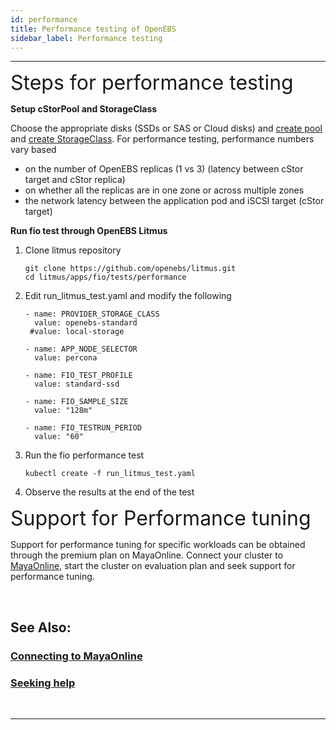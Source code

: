 ```yaml
---
id: performance
title: Performance testing of OpenEBS
sidebar_label: Performance testing
---
```

------

<font size="6">Steps for performance testing</font> 

**Setup cStorPool and StorageClass**

Choose the appropriate disks (SSDs or SAS or Cloud disks) and [create pool](/docs/next/configurepools.html)  and [create StorageClass](/docs/next/configuresc.html). For performance testing, performance numbers vary based 

- on the number of OpenEBS replicas (1 vs 3) (latency between cStor target and cStor replica)
- on whether all the replicas are in one zone or across multiple zones
- the network latency between the application pod and iSCSI target (cStor target)

**Run fio test through OpenEBS Litmus** 

1. Clone litmus repository

   ```
   git clone https://github.com/openebs/litmus.git
   cd litmus/apps/fio/tests/performance
   ```

2. Edit run_litmus_test.yaml and modify the following

   ```
   - name: PROVIDER_STORAGE_CLASS
     value: openebs-standard
    #value: local-storage
   
   - name: APP_NODE_SELECTOR
     value: percona
   
   - name: FIO_TEST_PROFILE
     value: standard-ssd
   
   - name: FIO_SAMPLE_SIZE
     value: "128m"
   
   - name: FIO_TESTRUN_PERIOD
     value: "60"
   ```

3. Run the fio performance test

   ```
   kubectl create -f run_litmus_test.yaml
   ```

4. Observe the results at the end of the test

<font size="6">Support for Performance tuning </font>

Support for performance tuning for specific workloads can be obtained through the premium plan on MayaOnline. Connect your cluster to <a href="https://mayaonline.io" target="_blank">MayaOnline</a>, start the cluster on evaluation plan and seek support for performance tuning. 

<br>

## See Also:

### [Connecting to MayaOnline](/docs/next/mayaonline.html)

### [Seeking help](/docs/next/support.html)

<br>

<hr>

<br>

<!-- Hotjar Tracking Code for https://docs.openebs.io -->
<script>
   (function(h,o,t,j,a,r){
       h.hj=h.hj||function(){(h.hj.q=h.hj.q||[]).push(arguments)};
       h._hjSettings={hjid:785693,hjsv:6};
       a=o.getElementsByTagName('head')[0];
       r=o.createElement('script');r.async=1;
       r.src=t+h._hjSettings.hjid+j+h._hjSettings.hjsv;
       a.appendChild(r);
   })(window,document,'https://static.hotjar.com/c/hotjar-','.js?sv=');
</script>


<!-- Global site tag (gtag.js) - Google Analytics -->
<script async src="https://www.googletagmanager.com/gtag/js?id=UA-92076314-12"></script>
<script>
  window.dataLayer = window.dataLayer || [];
  function gtag(){dataLayer.push(arguments);}
  gtag('js', new Date());

  gtag('config', 'UA-92076314-12');
</script>
